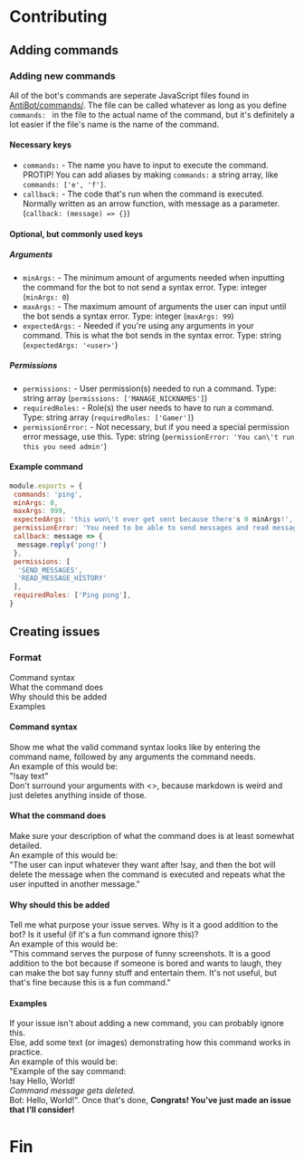 # Contributing
## Adding commands
### Adding new commands
All of the bot's commands are seperate JavaScript files found in [AntiBot/commands/](https://github.com/antisynth/AntiBot/tree/main/commands).
The file can be called whatever as long as you define `commands: ` in the file to the actual name of the command, but it's definitely a lot easier if the file's name is the name of the command.
#### Necessary keys
 * `commands:` - The name you have to input to execute the command.  
 PROTIP! You can add aliases by making `commands:` a string array, like `commands: ['e', 'f']`.
 * `callback:` - The code that's run when the command is executed. Normally written as an arrow function, with message as a parameter. (`callback: (message) => {}`)
#### Optional, but commonly used keys
 ##### Arguments
  * `minArgs:` - The minimum amount of arguments needed when inputting the command for the bot to not send a syntax error. Type: integer (`minArgs: 0`)
  * `maxArgs:` - The maximum amount of arguments the user can input until the bot sends a syntax error. Type: integer (`maxArgs: 99`)
  * `expectedArgs:` - Needed if you're using any arguments in your command. This is what the bot sends in the syntax error. Type: string (`expectedArgs: '<user>'`)
 ##### Permissions
  * `permissions:` - User permission(s) needed to run a command. Type: string array (`permissions: ['MANAGE_NICKNAMES']`)
  * `requiredRoles:` - Role(s) the user needs to have to run a command. Type: string array (`requiredRoles: ['Gamer']`)
  * `permissionError:` - Not necessary, but if you need a special permission error message, use this. Type: string (`permissionError: 'You can\'t run this you need admin'`)
#### Example command
 ```js
 module.exports = {
  commands: 'ping',
  minArgs: 0,
  maxArgs: 999,
  expectedArgs: 'this won\'t ever get sent because there's 0 minArgs!',
  permissionError: 'You need to be able to send messages and read message history to use this command!',
  callback: message => {
   message.reply('pong!')
  },
  permissions: [
   'SEND_MESSAGES',
   'READ_MESSAGE_HISTORY'
  ],
  requiredRoles: ['Ping pong'],
 }
 ```
## Creating issues
### Format
 Command syntax  
 What the command does  
 Why should this be added  
 Examples  
 #### Command syntax
  Show me what the valid command syntax looks like by entering the command name, followed by any arguments the command needs.  
  An example of this would be:  
   "!say text"  
  Don't surround your arguments with <>, because markdown is weird and just deletes anything inside of those.
 #### What the command does
  Make sure your description of what the command does is at least somewhat detailed.  
  An example of this would be:  
   "The user can input whatever they want after !say, and then the bot will delete the message when the command is executed and repeats what the user inputted in another message."
 #### Why should this be added
  Tell me what purpose your issue serves. Why is it a good addition to the bot? Is it useful (if it's a fun command ignore this)?  
  An example of this would be:  
   "This command serves the purpose of funny screenshots. It is a good addition to the bot because if someone is bored and wants to laugh, they can make the bot say funny stuff and entertain them. It's not useful, but that's fine because this is a fun command."
 #### Examples
  If your issue isn't about adding a new command, you can probably ignore this.  
  Else, add some text (or images) demonstrating how this command works in practice.  
  An example of this would be:  
   "Example of the say command:  
   !say Hello, World!  
   *Command message gets deleted.*  
   Bot: Hello, World!". Once that's done,
 **Congrats! You've just made an issue that I'll consider!**
# Fin
